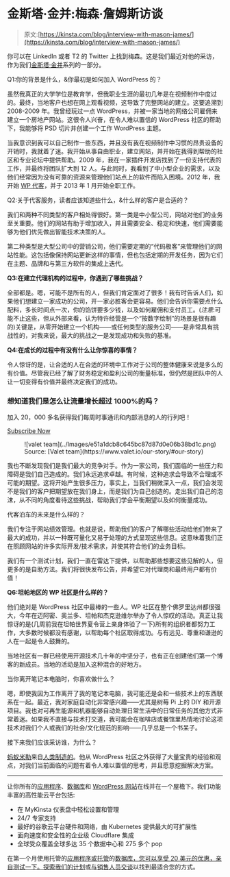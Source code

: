 # 金斯塔·金并:梅森·詹姆斯访谈

> 原文:[https://kinsta.com/blog/interview-with-mason-james/](https://kinsta.com/blog/interview-with-mason-james/)

你可以在 LinkedIn 或者 T2 的 Twitter 上找到梅森。这是我们最近对他的采访，作为我们[金斯塔·金并](https://kinsta.com/?post_type=post&s=kingpin)系列的一部分。

Q1:你的背景是什么，&你最初是如何加入 WordPress 的？

虽然我真正的大学学位是教育学，但我职业生涯的最初几年是在视频制作中度过的。最终，当地客户也想在网上观看视频，这导致了完整网站的建立。这要追溯到 2008-2009 年。我曾经玩过一点 WordPress，并被一家当地的网络公司雇佣来建立一个房地产网站。这很令人兴奋，在令人难以置信的 WordPress 社区的帮助下，我能够将 PSD 切片并创建一个工作 WordPress 主题。

当我意识到我可以自己制作一些东西，并且没有我在视频制作中习惯的昂贵设备的开销时，我就着了迷。我开始从事自由职业，建立网站，并开始在我得到帮助的社区和专业论坛中提供帮助。2009 年，我在一家插件开发店找到了一份支持代表的工作，并最终将团队扩大到 12 人。与此同时，我看到了中小型企业的需求，以及他们经常因为没有可靠的资源来管理他们站点上的软件而陷入困境。2012 年，我开始 [WP 代客](https://www.valet.io/)，并于 2013 年 1 月开始全职工作。

Q2:关于代客服务，读者应该知道些什么，&什么样的客户是合适的？

我们和两种不同类型的客户相处得很好。第一类是中小型公司，网站对他们的业务至关重要。他们的网站有助于增加收入，并且需要安全、稳定和快速，他们需要能够为他们优先做出智能技术决策的人。

第二种类型是大型公司中的营销公司，他们需要定期的“代码极客”来管理他们的网站性能。这包括像保持网站更新这样的事情，但也包括定期的开发任务，因为它们在主题、品牌和与第三方软件的集成上迭代。

**Q3:在建立代理机构的过程中，你遇到了哪些挑战？**

全部都是。嗯，可能不是所有的人，但我们肯定面对了很多！我有时告诉人们，如果他们想建立一家成功的公司，开一家必胜客会更容易。他们会告诉你需要点什么配料，多长时间点一次，你的馅饼要多少钱，以及如何雇佣和支付员工。(*注意*:可能不止这些，但从外部来看，认为特许经营是一个“按数字绘制”的场景是很有趣的)关键是，从零开始建立一个机构——或任何类型的服务公司——是非常具有挑战性的，对我来说，最大的挑战之一是发现成功和失败的基准。

**Q4:在成长的过程中有没有什么让你惊喜的事情？**

令人惊讶的是，让合适的人在合适的环境中工作对于公司的整体健康来说是多么的有价值。尽管我已经了解了财务稳定和盈利公司的衡量标准，但仍然是团队中的人让一切变得有价值并最终决定我们的成功。

 <dialog id="newsletter" class="dialog dialog has-dark-blue-background-color email-modal" aria-hidden="true">## 注册订阅时事通讯

<kinsta-form show-name="false" show-phone="false" show-website="false" show-company="false" show-disk-space="false" show-monthly-visits="false" show-number-of-websites="false" show-message="false" submit-button-text="Sign Up Now" submit-button-text-sending="Signing Up..." success-title="Thanks for subscribing!" success-message="Keep an eye out for our next newsletter." terms-template="newsletter" hubspot-source="subscribe_to_newsletter" submit-button-text-loading="Signing Up"></kinsta-form></dialog>

### 想知道我们是怎么让流量增长超过 1000%的吗？

加入 20，000 多名获得我们每周时事通讯和内部消息的人的行列吧！

[Subscribe Now](#newsletter)

<figure id="attachment_7018" aria-describedby="caption-attachment-7018" style="width: 861px" class="wp-caption aligncenter">![valet team](../Images/e51a1dcb8c645bc87d87d0e06b38bd1c.png)

<figcaption id="caption-attachment-7018" class="wp-caption-text">Source: [Valet team](https://www.valet.io/our-story/#our-story)</figcaption>

</figure>

我也不断发现我们是我们最大的竞争对手。作为一家公司，我们面临的一些压力和障碍是我们自己造成的。我们永远追求卓越。有时候，这种追求会导致不合理或不可能的期望。这将开始产生很多压力，事实上，当我们稍微深入一点，我们会发现不是我们的客户把期望放在我们身上，而是我们为自己创造的。走出我们自己的泡沫，从不同的角度看待这些挑战，帮助我们学会平衡期望以及如何衡量成功。

代客泊车的未来是什么样的？

我们专注于网站绩效管理。也就是说，帮助我们的客户了解哪些活动给他们带来了最大的成功，并以一种既可量化又易于处理的方式呈现这些信息。这意味着我们正在照顾网站的许多实际开发/技术需求，并使其符合他们的业务目标。

我们有一个测试计划，我们一直在雷达下提供，以帮助那些想要这些见解的人，但更多的是自助方法。我们将很快发布公告，并希望它对代理商和最终用户都有价值！

**Q6:坦帕地区的 WP 社区是什么样的？**

他们绝对是 WordPress 社区中最棒的一些人。WP 社区在整个佛罗里达州都很强大，今年在迈阿密、奥兰多、坦帕和杰克逊维尔举办了令人惊叹的活动。真正让我惊讶的是(几周前我在坦帕世界夏令营上亲身体验了一下)所有的组织者都努力工作，大多数时候都没有感谢，以帮助每个社区取得成功。与有远见、尊重和谦逊的人在一起是令人鼓舞的。

当地社区有一群已经使用开源技术几十年的中坚分子，也有正在创建他们第一个博客的新成员。当地的活动是加入这种混合的好地方。

当你离开笔记本电脑时，你喜欢做什么？

嗯，即使我因为工作离开了我的笔记本电脑，我可能还是会和一些技术上的东西联系在一起。最近，我对家庭自动化非常感兴趣——尤其是树莓 Pi 上的 DIY 和开源项目。我也对可再生能源和机器能够自动处理日常生活中的日常任务的其他方式非常着迷。如果我不直接与技术打交道，我可能会在咖啡店或餐馆里热情地讨论这项技术对我们个人或我们的社会/文化规范的影响——几乎总是一个书呆子。

接下来我们应该采访谁，为什么？

[蚂蚁米勒](https://twitter.com/meeware)来自[人类制造的](https://hmn.md/)。他从 WordPress 社区之外获得了大量宝贵的经验和观点，对我们当前面临的问题有着令人难以置信的思考，并且愿意挖掘解决方案。

* * *

让你所有的[应用程序](https://kinsta.com/application-hosting/)、[数据库](https://kinsta.com/database-hosting/)和 [WordPress 网站](https://kinsta.com/wordpress-hosting/)在线并在一个屋檐下。我们功能丰富的高性能云平台包括:

*   在 MyKinsta 仪表盘中轻松设置和管理
*   24/7 专家支持
*   最好的谷歌云平台硬件和网络，由 Kubernetes 提供最大的可扩展性
*   面向速度和安全性的企业级 Cloudflare 集成
*   全球受众覆盖全球多达 35 个数据中心和 275 多个 pop

在第一个月使用托管的[应用程序或托管](https://kinsta.com/application-hosting/)的[数据库，您可以享受 20 美元的优惠，亲自测试一下。探索我们的](https://kinsta.com/database-hosting/)[计划](https://kinsta.com/plans/)或[与销售人员交谈](https://kinsta.com/contact-us/)以找到最适合您的方式。